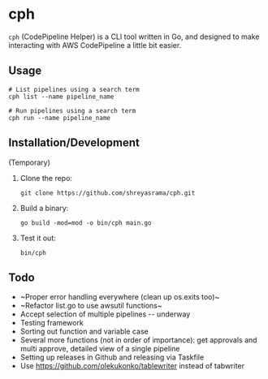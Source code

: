 # cph
`cph` (CodePipeline Helper) is a CLI tool written in Go, and designed to make interacting with AWS CodePipeline a little bit easier.

## Usage
```
# List pipelines using a search term
cph list --name pipeline_name

# Run pipelines using a search term
cph run --name pipeline_name
```

## Installation/Development
(Temporary)
1. Clone the repo:

    `git clone https://github.com/shreyasrama/cph.git`

1. Build a binary:

    `go build -mod=mod -o bin/cph main.go`

1. Test it out:

    `bin/cph`

## Todo
- ~Proper error handling everywhere (clean up os.exits too)~
- ~Refactor list.go to use awsutil functions~
- Accept selection of multiple pipelines -- underway
- Testing framework
- Sorting out function and variable case
- Several more functions (not in order of importance): get approvals and multi approve, detailed view of a single pipeline
- Setting up releases in Github and releasing via Taskfile
- Use https://github.com/olekukonko/tablewriter instead of tabwriter
